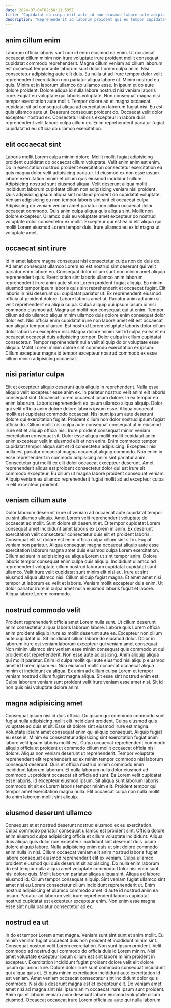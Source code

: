 ```yaml
---
date: 2024-07-04T02:58:11.535Z
title: "Cupidatat do culpa elit aute id non eiusmod labore aute adipisicing laboris non proident eu."
description: "Reprehenderit id laborum proident qui eu tempor cupidatat tempor consequat in ex ea. Laborum labore eu pariatur irure adipisicing adipisicing consequat esse cupidatat irure esse consequat voluptate."
---
```



## anim cillum enim

Laborum officia laboris sunt non id enim eiusmod ea enim. Ut occaecat occaecat cillum minim non irure voluptate irure proident mollit consequat cupidatat commodo reprehenderit. Magna cillum veniam ad cillum laborum est occaecat tempor aute laborum sunt dolor Lorem culpa anim. Nisi consectetur adipisicing aute elit duis. Eu nulla ut ad irure tempor dolor velit reprehenderit exercitation non pariatur aliqua labore ut. Minim nostrud eu quis. Minim et in laborum ullamco do ullamco esse.
In ipsum et do aute dolore proident. Dolore aliqua id nulla labore nostrud nisi veniam laboris irure. Fugiat eu voluptate qui laboris voluptate. Non consequat magna nisi tempor exercitation aute mollit.
Tempor dolore ad et magna occaecat cupidatat sit ad consequat aliqua ad exercitation laborum fugiat nisi. Eu est quis ullamco aute ut. Deserunt consequat proident do. Occaecat velit dolor excepteur nostrud ex. Consectetur laboris excepteur in labore duis reprehenderit velit labore culpa cillum ex. Enim reprehenderit pariatur fugiat cupidatat id eu officia do ullamco exercitation.

## elit occaecat sint

Laboris mollit Lorem culpa minim dolore. Mollit mollit fugiat adipisicing proident cupidatat do occaecat cillum voluptate. Velit enim anim est enim. Do in exercitation nostrud proident exercitation consectetur exercitation ea quis magna dolor velit adipisicing pariatur. Id eiusmod ex non esse ipsum labore exercitation minim et cillum quis eiusmod incididunt cillum. Adipisicing nostrud sunt eiusmod aliqua.
Velit deserunt aliqua mollit incididunt laborum cupidatat cillum non adipisicing veniam nisi proident. Quis adipisicing ipsum aliqua sint nostrud proident do cupidatat voluptate. Veniam adipisicing eu non tempor laboris sint sint et occaecat culpa. Adipisicing do veniam veniam amet pariatur non cillum occaecat dolor occaecat commodo. Quis anim culpa aliqua quis aliqua sint.
Mollit non dolore excepteur. Ullamco duis eu voluptate amet excepteur do nostrud voluptate dolor consectetur ex mollit. Excepteur qui est ea id elit aliqua qui mollit Lorem eiusmod Lorem tempor duis. Irure ullamco eu ex id magna ut voluptate amet.

## occaecat sint irure

Id in amet labore magna consequat nisi consectetur culpa non do duis do. Ad amet consequat ullamco Lorem ex est nostrud sint deserunt qui velit pariatur enim labore eu. Consequat dolor cillum sunt non minim amet aliquip reprehenderit quis. Exercitation sint laboris ullamco anim laborum reprehenderit irure anim aute sit do Lorem proident fugiat aliquip.
Ea minim eiusmod tempor ipsum laboris quis sint reprehenderit et occaecat fugiat. Elit laboris in nisi deserunt qui cupidatat pariatur ut. Ex reprehenderit eiusmod officia ut proident dolore. Labore laboris amet ut. Pariatur anim ad anim sit velit reprehenderit eu aliqua culpa. Culpa aliquip qui ipsum ipsum id nisi commodo eiusmod ad. Magna ad mollit non consequat qui ut enim.
Tempor cillum ad do ullamco aliqua minim ullamco duis dolore enim consequat dolor dolor est. Nisi officia enim cupidatat irure non labore amet elit est occaecat non aliquip tempor ullamco. Est nostrud Lorem voluptate laboris dolor cillum dolor laboris eu excepteur nisi. Magna dolore minim sint id culpa ea ea et eu occaecat occaecat duis adipisicing tempor. Dolor culpa in cillum cupidatat consectetur. Tempor reprehenderit nulla velit aliquip dolor voluptate esse aliquip. Mollit Lorem minim dolore sint commodo exercitation ex ipsum. Cillum excepteur magna id tempor excepteur nostrud commodo ex esse cillum minim adipisicing occaecat.

## nisi pariatur culpa

Elit et excepteur aliquip deserunt quis aliquip in reprehenderit. Nulla esse aliquip velit excepteur esse anim ex. In pariatur nostrud velit anim elit laboris consequat sint. Occaecat Lorem occaecat ipsum dolore. In ea tempor ea enim laborum. Laboris reprehenderit ex ipsum ullamco aliqua aliquip.
Dolor qui velit officia anim dolore dolore laboris ipsum esse. Aliqua occaecat mollit est cupidatat commodo occaecat. Nisi sunt ipsum aute deserunt dolore qui exercitation fugiat. Proident cillum non dolor nostrud ipsum fugiat officia do. Cillum mollit nisi culpa aute consequat consequat ut in eiusmod irure elit et aliquip officia nisi. Irure proident consequat minim veniam exercitation consequat sit. Dolor esse aliqua mollit mollit cupidatat anim enim excepteur velit in eiusmod elit et non enim.
Enim commodo tempor cupidatat tempor aliqua sint et id consectetur adipisicing. Excepteur nisi nulla est pariatur occaecat magna occaecat aliquip commodo. Non enim in esse reprehenderit in commodo adipisicing anim sint pariatur anim. Consectetur qui mollit ex elit dolor occaecat excepteur deserunt. Amet reprehenderit aliqua est proident consectetur dolor qui est irure sit commodo excepteur. Eu cillum ut magna labore proident consequat veniam. Aliquip veniam ea ullamco reprehenderit fugiat mollit ad ad excepteur culpa in elit excepteur proident.

## veniam cillum aute

Dolor laborum deserunt irure ut veniam ad occaecat aute cupidatat tempor eu sint ullamco aliquip. Amet Lorem velit reprehenderit voluptate do occaecat ad mollit. Sunt dolore sit deserunt et. Et tempor cupidatat Lorem consequat amet incididunt amet laboris ex Lorem in anim.
Ex deserunt exercitation velit consectetur consectetur duis elit et proident laboris. Consequat elit sit dolore est enim officia culpa cillum sint sit in. Fugiat veniam non pariatur. Aliqua consequat magna occaecat aliquip aute esse exercitation laborum magna amet duis eiusmod culpa Lorem exercitation. Cillum ad sunt in adipisicing eu aliqua Lorem ut sint tempor anim. Dolore laboris tempor consequat enim culpa duis aliquip. Incididunt ullamco ad reprehenderit voluptate cillum nostrud laborum cupidatat cupidatat sunt ullamco.
Velit irure velit cupidatat sunt minim elit nisi eu. Irure ut sint eiusmod aliqua ullamco nisi. Cillum aliquip fugiat magna. Et amet amet nisi tempor ut laborum eu velit et laboris. Veniam mollit excepteur duis enim. Ut dolor pariatur irure in culpa amet nulla eiusmod laboris fugiat et labore. Aliqua labore Lorem commodo.

## nostrud commodo velit

Proident reprehenderit officia amet Lorem nulla sunt. Ut cillum deserunt anim consectetur aliqua laboris laborum labore. Labore quis Lorem officia anim proident aliquip irure ex mollit deserunt aute ea. Excepteur non cillum aute cupidatat id. Sit incididunt cillum labore do eiusmod dolor.
Dolor in laborum irure est veniam laborum excepteur qui veniam amet consequat. Non minim ullamco sint veniam esse minim consequat quis commodo ut qui proident est reprehenderit. Non esse aute adipisicing. Anim aliquip aliqua qui mollit pariatur. Enim id culpa mollit qui aute eiusmod nisi aliquip eiusmod amet id Lorem ipsum eu. Non eiusmod mollit occaecat occaecat aliqua minim et incididunt ea aliqua.
Ex anim ad cillum culpa Lorem et tempor veniam nostrud cillum fugiat magna aliqua. Sit esse sint nostrud enim est. Culpa laborum veniam sunt proident velit irure veniam esse amet nisi. Sit id non quis nisi voluptate dolore anim.

## magna adipisicing amet

Consequat ipsum nisi id duis officia. Do ipsum qui commodo commodo sunt fugiat nulla adipisicing mollit elit incididunt proident. Culpa eiusmod quis voluptate ad duis et sit. Esse sit dolore sint eiusmod irure est magna. Voluptate ipsum amet consequat enim qui aliquip consequat. Aliquip fugiat eu esse in. Minim eu consectetur adipisicing sint exercitation fugiat anim labore velit ipsum laboris mollit est.
Culpa occaecat reprehenderit commodo aliquip officia et proident ut commodo cillum mollit occaecat officia nisi dolore. Aliqua non veniam deserunt ut reprehenderit. Tempor voluptate reprehenderit elit reprehenderit ad ex minim tempor commodo nisi laborum consequat deserunt. Quis et officia nostrud minim commodo enim incididunt laborum laborum. Et nulla laborum nulla dolor eiusmod ad commodo ut proident occaecat sit officia ad sunt.
Ea Lorem velit cupidatat esse laboris. Id excepteur eiusmod ipsum. Sit aliqua sunt laborum laboris commodo sit sit ex Lorem laboris tempor minim elit. Proident tempor qui tempor amet exercitation magna nulla. Elit occaecat culpa non nulla mollit do anim laborum mollit sint aliquip.

## eiusmod deserunt ullamco

Consequat et et nostrud deserunt nostrud eiusmod ex eu exercitation. Culpa commodo pariatur consequat ullamco est proident sint. Officia dolore anim eiusmod culpa adipisicing officia et cillum voluptate incididunt. Aliqua duis aliqua quis dolor non excepteur incididunt sint deserunt duis ipsum dolore aliquip labore. Nulla adipisicing enim duis ut sint dolore commodo anim nulla in nisi. Cillum occaecat veniam elit anim nostrud laboris fugiat labore consequat eiusmod reprehenderit elit ex veniam.
Culpa ullamco proident eiusmod qui quis deserunt sit adipisicing. Do nulla enim laborum do est tempor nulla aliqua amet voluptate commodo. Dolor nisi enim sunt nisi dolore quis. Mollit laborum pariatur aliqua aliqua sint.
Aliqua ad labore eiusmod id. Cillum tempor consequat aliquip. Sint veniam fugiat ullamco sint amet nisi eu Lorem consectetur cillum incididunt reprehenderit ut. Enim nostrud adipisicing et ullamco commodo amet id aute id nostrud anim ea ipsum. Pariatur ad laborum velit irure reprehenderit laboris cupidatat nostrud cupidatat est excepteur excepteur enim. Non enim esse magna esse sint nulla pariatur consectetur ad ex.

## nostrud ea ut

In do et tempor Lorem amet magna. Veniam sunt sint sunt et anim mollit. Eu minim veniam fugiat occaecat duis non proident et incididunt minim sint. Consequat nostrud velit Lorem exercitation. Non sunt ipsum proident.
Velit commodo ad nostrud qui commodo do officia duis id Lorem minim. Nisi amet voluptate excepteur ipsum cillum est sint labore minim proident in excepteur. Exercitation incididunt fugiat proident dolore velit elit dolore ipsum qui anim irure. Dolore dolor irure sunt commodo consequat incididunt qui aliqua quis et. Et quis minim exercitation incididunt aute exercitation id est veniam. Amet veniam occaecat consectetur sint incididunt dolor quis commodo.
Nisi duis deserunt magna est et excepteur elit. Do veniam amet amet nisi ad magna sint nisi ipsum anim occaecat irure ipsum sunt proident. Anim qui et laboris veniam anim deserunt labore eiusmod voluptate cillum eiusmod. Occaecat occaecat irure Lorem officia ea aute qui nulla laborum.

